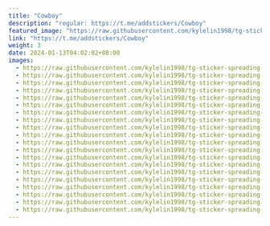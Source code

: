 ```yaml
---
title: "Cowboy"
description: "regular: https://t.me/addstickers/Cowboy"
featured_image: "https://raw.githubusercontent.com/kylelin1998/tg-sticker-spreading-worldwide-images/main/img/77b7b9e0-afb1-4f91-9107-817b1ccc273f.jpg"
link: "https://t.me/addstickers/Cowboy"
weight: 3
date: 2024-01-13T04:02:02+08:00
images:
  - https://raw.githubusercontent.com/kylelin1998/tg-sticker-spreading-worldwide-images/main/img/77b7b9e0-afb1-4f91-9107-817b1ccc273f.jpg
  - https://raw.githubusercontent.com/kylelin1998/tg-sticker-spreading-worldwide-images/main/img/6c2109c1-4c71-4e6d-a581-a5c6f0738b40.jpg
  - https://raw.githubusercontent.com/kylelin1998/tg-sticker-spreading-worldwide-images/main/img/fca22562-9ba6-40fa-a732-0f751250dca8.jpg
  - https://raw.githubusercontent.com/kylelin1998/tg-sticker-spreading-worldwide-images/main/img/e2d44ade-32a5-4284-865d-7d43da09e508.jpg
  - https://raw.githubusercontent.com/kylelin1998/tg-sticker-spreading-worldwide-images/main/img/03c830b5-cf3a-415d-8ce1-3b7caf8e28ad.jpg
  - https://raw.githubusercontent.com/kylelin1998/tg-sticker-spreading-worldwide-images/main/img/58f1620a-f29c-407c-a10a-cef1c09a6e18.jpg
  - https://raw.githubusercontent.com/kylelin1998/tg-sticker-spreading-worldwide-images/main/img/5d936687-d333-480c-a1c1-40984aace0b3.jpg
  - https://raw.githubusercontent.com/kylelin1998/tg-sticker-spreading-worldwide-images/main/img/49e38359-3637-4fc3-b6e5-2eeab6a6c9f7.jpg
  - https://raw.githubusercontent.com/kylelin1998/tg-sticker-spreading-worldwide-images/main/img/8f1f5f38-8338-4991-813a-7167c344db46.jpg
  - https://raw.githubusercontent.com/kylelin1998/tg-sticker-spreading-worldwide-images/main/img/118bd560-b674-4f52-85e4-74587e61a724.jpg
  - https://raw.githubusercontent.com/kylelin1998/tg-sticker-spreading-worldwide-images/main/img/db26c751-d3f7-490c-a8c6-d987c6e9684e.jpg
  - https://raw.githubusercontent.com/kylelin1998/tg-sticker-spreading-worldwide-images/main/img/bb0c597b-f1d2-42c4-b031-21908bc1af49.jpg
  - https://raw.githubusercontent.com/kylelin1998/tg-sticker-spreading-worldwide-images/main/img/1120e193-0c89-40a7-b9b9-8be1f90e5c9e.jpg
  - https://raw.githubusercontent.com/kylelin1998/tg-sticker-spreading-worldwide-images/main/img/0e38f762-e3a3-439a-bd47-6f53bb67e38e.jpg
  - https://raw.githubusercontent.com/kylelin1998/tg-sticker-spreading-worldwide-images/main/img/02451f79-ea93-4515-adc1-d5e00cb3eda8.jpg
  - https://raw.githubusercontent.com/kylelin1998/tg-sticker-spreading-worldwide-images/main/img/6e97e50a-0c6e-4ea2-9db0-ad081624265a.jpg
  - https://raw.githubusercontent.com/kylelin1998/tg-sticker-spreading-worldwide-images/main/img/8f7cfec2-8c3b-4603-b906-468a734f8b6c.jpg
  - https://raw.githubusercontent.com/kylelin1998/tg-sticker-spreading-worldwide-images/main/img/58225e6a-b9d4-46e6-9a7a-a72c5aba9590.jpg
  - https://raw.githubusercontent.com/kylelin1998/tg-sticker-spreading-worldwide-images/main/img/9cf14f15-bc2f-409e-a6f5-1ce9f2b03ecf.jpg
  - https://raw.githubusercontent.com/kylelin1998/tg-sticker-spreading-worldwide-images/main/img/bedb0d88-3e48-4327-99cc-ceea959a6c76.jpg
---
```

